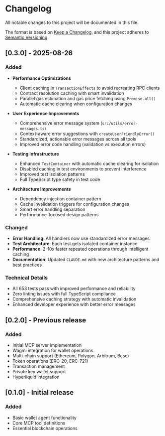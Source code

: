 # Changelog

All notable changes to this project will be documented in this file.

The format is based on [Keep a Changelog](https://keepachangelog.com/en/1.0.0/),
and this project adheres to [Semantic Versioning](https://semver.org/spec/v2.0.0.html).

## [0.3.0] - 2025-08-26

### Added
- **Performance Optimizations**
  - Client caching in `TransactionEffects` to avoid recreating RPC clients
  - Contract resolution caching with smart invalidation
  - Parallel gas estimation and gas price fetching using `Promise.all()`
  - Automatic cache clearing when configuration changes

- **User Experience Improvements**
  - Comprehensive error message system (`src/utils/error-messages.ts`)
  - Context-aware error suggestions with `createUserFriendlyError()`
  - Standardized, actionable error messages across all tools
  - Improved error code handling (validation vs execution errors)

- **Testing Infrastructure**
  - Enhanced `TestContainer` with automatic cache clearing for isolation
  - Disabled caching in test environments to prevent interference
  - Improved test isolation patterns
  - Full TypeScript type safety in test code

- **Architecture Improvements**
  - Dependency injection container pattern
  - Cache invalidation triggers for configuration changes
  - Smart error handling separation
  - Performance-focused design patterns

### Changed
- **Error Handling**: All handlers now use standardized error messages
- **Test Architecture**: Each test gets isolated container instance
- **Performance**: 2-10x faster repeated operations through intelligent caching
- **Documentation**: Updated `CLAUDE.md` with new architecture patterns and best practices

### Technical Details
- All 653 tests pass with improved performance and reliability
- Zero linting issues with full TypeScript compliance
- Comprehensive caching strategy with automatic invalidation
- Enhanced developer experience with better error messages

## [0.2.0] - Previous release

### Added
- Initial MCP server implementation
- Wagmi integration for wallet operations
- Multi-chain support (Ethereum, Polygon, Arbitrum, Base)
- Token operations (ERC-20, ERC-721)
- Transaction management
- Private key wallet support
- Hyperliquid integration

## [0.1.0] - Initial release

### Added
- Basic wallet agent functionality
- Core MCP tool definitions
- Essential blockchain operations